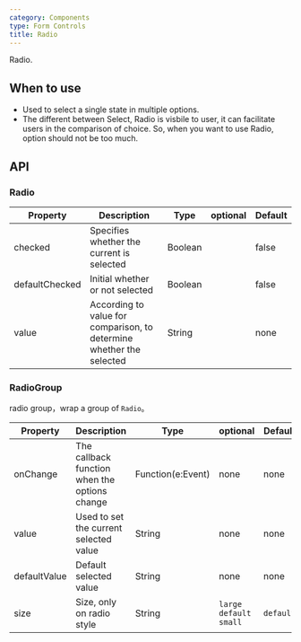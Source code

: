 ```yaml
---
category: Components
type: Form Controls
title: Radio
---
```


Radio.

## When to use

- Used to select a single state in multiple options.
- The different between Select, Radio is visbile to user, it can facilitate users in the comparison of choice. So, when you want to use Radio, option should not be too much.


## API

### Radio

| Property           | Description                                     | Type       |  optional | Default |
|----------------|------------------------------------------|------------|---------|--------|
| checked        | Specifies whether the current is selected                         | Boolean    |         | false  |
| defaultChecked | Initial whether or not selected                             | Boolean    |         | false  |
| value          | According to value for comparison, to determine whether the selected        | String     |         | none     |

### RadioGroup

radio group，wrap a group of `Radio`。

| Property           | Description                             | Type              | optional | Default |
|----------------|----------------------------------|-------------------|--------|--------|
| onChange       | The callback function when the options change             | Function(e:Event) | none     | none     |
| value          | Used to set the current selected value             | String            | none     | none     |
| defaultValue   | Default selected value                     | String            | none     | none     |
| size           | Size, only on radio style           | String            | `large` `default` `small` | `default` |
